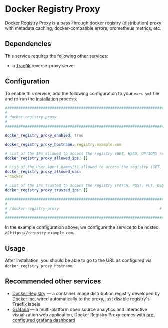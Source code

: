 # Docker Registry Proxy

[Docker Registry Proxy](https://gitlab.com/etke.cc/docker-registry-proxy/) is a pass-through docker registry (distribution) proxy with metadata caching, docker-compatible errors, prometheus metrics, etc.


## Dependencies

This service requires the following other services:

- a [Traefik](traefik.md) reverse-proxy server


## Configuration

To enable this service, add the following configuration to your `vars.yml` file and re-run the [installation](../installing.md) process:

```yaml
########################################################################
#                                                                      #
# docker-registry-proxy                                                #
#                                                                      #
########################################################################

docker_registry_proxy_enabled: true

docker_registry_proxy_hostname: registry.example.com

# List of the IPs allowed to access the registry (GET, HEAD, OPTIONS requests only)
docker_registry_proxy_allowed_ips: []

# List of the User Agent names(!) allowed to access the registry (GET, HEAD, OPTIONS requests only)
docker_registry_proxy_allowed_uas:
- docker

# List of the IPs trusted to access the registry (PATCH, POST, PUT, DELETE requests only)
docker_registry_proxy_trusted_ips: []

########################################################################
#                                                                      #
# /docker-registry-proxy                                             #
#                                                                      #
########################################################################
```

In the example configuration above, we configure the service to be hosted at `https://registry.example.com`.

## Usage

After installation, you should be able to go to the URL as configured via `docker_registry_proxy_hostname`.

## Recommended other services

- [Docker Registry](docker-registry.md) — a container image distribution registry developed by [Docker Inc](https://www.docker.com/), wired automatically to the proxy, just disable registry's Traefik labels
- [Grafana](grafana.md) — a multi-platform open source analytics and interactive visualization web application, Docker Registry Proxy comes with [pre-configured grafana dashboard](https://gitlab.com/etke.cc/docker-registry-proxy/-/blob/main/contrib/grafana-dashboard.json)
